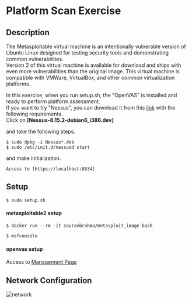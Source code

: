 # Platform Scan Exercise

## Description

The Metasploitable virtual machine is an intentionally vulnerable version of Ubuntu Linux designed for testing security tools and demonstrating common vulnerabilities.  
Version 2 of this virtual machine is available for download and ships with even more vulnerabilities than the original image. This virtual machine is compatible with VMWare, VirtualBox, and other common virtualization platforms.  

In this exercise, when you run setup.sh, the "OpenVAS" is installed and ready to perform platform assessment.  
If you want to try "Nessus",  you can download it from this [link](https://www.tenable.com/downloads/nessus?loginAttempted=true) with the following requirements.  
Click on **[Nessus-8.15.2-debian6_i386.dev]**  

and take the following steps.  
```
$ sudo dpkg -i Nessus*.deb
$ sudo /etc/init.d/nessusd start
```
and make initialization.
```
Access to [https://localhost:8834]
```

## Setup

`$ sudo setup.sh`

#### metasploitable2 setup

`$ docker run --rm -it sauravbrahma/metasploit_image bash`

`$ msfconsole`

#### openvas setup

Access to [Management Page](https://127.0.0.1:9392/login/login.html)

<!--
- Install
   1.Clone this script to your VM (Ubuntu 20.04).
   2.Open Terminal and input ```chmod 777 allrun.sh``` to set the permission of this file.
   3.Use```./allrun.sh```to install docker with metasploitable2
   1. When the installation is over, use```docker run ~~rm -it sauravbrahma/metasploit_image bash``` to run the metasploitable.
   2. When you login to the metasploitable, input ```msfconsole```as the final step.
-->

## Network Configuration

![network]()
